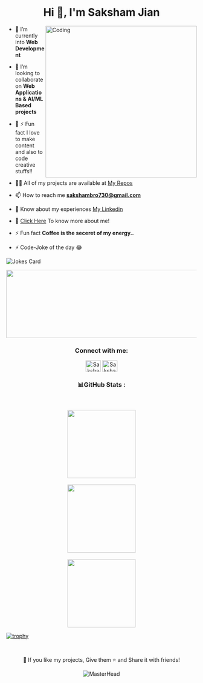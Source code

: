 
<h1 align="center">Hi 👋, I'm Saksham Jian</h1>


<img align="right" alt="Coding" width="400" src="https://i.gifer.com/3AyY.gif">
</img>

- 🌱 I’m currently into **Web Development**

- 👯 I’m looking to collaborate on **Web Applications & AI/ML Based projects**

- 🥇 ⚡ Fun fact I love to make content and also to code creative stuffs!! 

- 👨‍💻 All of my projects are available at [My Repos](https://github.com/Sakshamjain98?tab=repositories)

- 📫 How to reach me **sakshambro730@gmail.com**

- 📄 Know about my experiences [My Linkedin](https://www.linkedin.com/in/sakshamjain007/)

- 🚀 [Click Here](https://verdant-smakager-a9ffef.netlify.app) To know more about me!

- ⚡ Fun fact **Coffee is the seceret of my energy..**

- ⚡ Code-Joke of the day 😂

![Jokes Card](https://readme-jokes.vercel.app/api)
<p align="center"><img src="https://cdn.edu.buncee.com/rackspace/bnc-assets/animations/b7b0e81603cc2b33d502bb8e6280c096/859/1428011701_wavesbyyuki_01.gif" height="180" width="700" ></img></p>

<h3 align="center">Connect with me:</h3>
<p align="center">
<a href="https://linkedin.com/in/sakshamjain007" target="blank"><img align="center" src="https://raw.githubusercontent.com/rahuldkjain/github-profile-readme-generator/master/src/images/icons/Social/linked-in-alt.svg" alt="Sakshamjain98" height="30" width="40" /></a>
<a href="https://instagram.com/itz_saksham_jain_007" target="blank"><img align="center" src="https://raw.githubusercontent.com/rahuldkjain/github-profile-readme-generator/master/src/images/icons/Social/instagram.svg" alt="Sakshamjain98" height="30" width="40" /></a>


<br>
<h3 align="center"> 📊GitHub Stats : </h3>
<p align="center">
<a href="https://github.com/RyanWalker277">
  <br>
  <br>
  <img height="180em" src="https://github-readme-stats-eight-theta.vercel.app/api?username=Sakshamjain98&show_icons=true&theme=algolia&include_all_commits=true&count_private=true"/>
  <br>
  <br>
  <img height="180em" src="https://github-readme-stats-eight-theta.vercel.app/api/top-langs/?username=Sakshamjain98&layout=compact&langs_count=8&theme=algolia"/>
  <br>
  <br>
  <img height="180em" src="https://github-readme-streak-stats.herokuapp.com/?user=Sakshamjain98&theme=tokyonight"/>	
</a>
</p>

  [![trophy](https://github-profile-trophy.vercel.app/?username=Sakshamjain98&theme=onedark&row=1&column=7)](https://github.com/ryo-ma/github-profile-trophy)
  
  <br>
  
  
  
 </div>

<div align="center">
      

      
<p align="center">💙 If you like my projects, Give them ⭐ and Share it with friends!</p>
</p>



![MasterHead](https://raw.githubusercontent.com/bornmay/bornmay/Update/svg/Bottom.svg)
